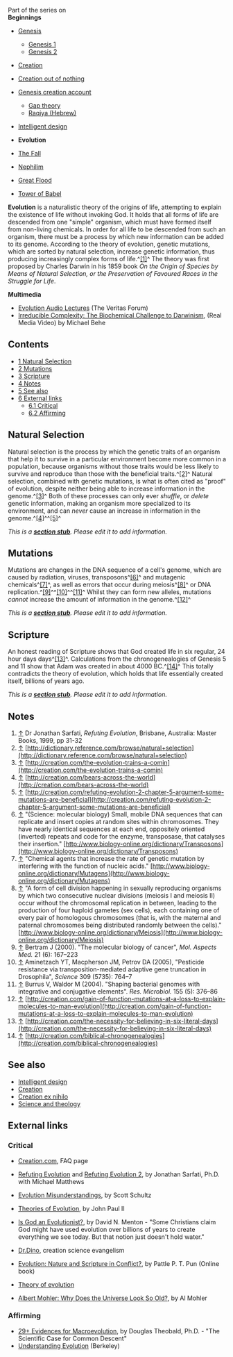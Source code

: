 Part of the series on  
**Beginnings**
-   [Genesis](Genesis "Genesis")
    -   [Genesis 1](Genesis_1 "Genesis 1")
    -   [Genesis 2](Genesis_2 "Genesis 2")

-   [Creation](Creation "Creation")
-   [Creation out of nothing](Creation_out_of_nothing "Creation out of nothing")
-   [Genesis creation account](Genesis_creation_account "Genesis creation account")
    -   [Gap theory](Gap_theory "Gap theory")
    -   [Raqiya (Hebrew)](Raqiya_(Hebrew) "Raqiya (Hebrew)")

-   [Intelligent design](Intelligent_design "Intelligent design")
-   **Evolution**
-   [The Fall](The_Fall "The Fall")
-   [Nephilim](Nephilim "Nephilim")
-   [Great Flood](Great_Flood "Great Flood")
-   [Tower of Babel](Tower_of_Babel "Tower of Babel")

**Evolution** is a naturalistic theory of the origins of life,
attempting to explain the existence of life without invoking God.
It holds that all forms of life are descended from one "simple"
organism, which must have formed itself from non-living chemicals.
In order for all life to be descended from such an organism, there
must be a process by which new information can be added to its
genome. According to the theory of evolution, genetic mutations,
which are sorted by natural selection, increase genetic
information, thus producing increasingly complex forms of
life.^[[1]](#note-0)^ The theory was first proposed by Charles
Darwin in his 1859 book
*On the Origin of Species by Means of Natural Selection, or the Preservation of Favoured Races in the Struggle for Life*.

**Multimedia**

-   [Evolution Audio Lectures](http://www.veritas.org/3.0_media/topics/16)
    (The Veritas Forum)
-   [Irreducible Complexity: The Biochemical Challenge to Darwinism](http://webcast.ucsd.edu:8080/ramgen/UCSD_TV/6441IrrComBioCha.rm),
    (Real Media Video) by Michael Behe


## Contents

-   [1 Natural Selection](#Natural_Selection)
-   [2 Mutations](#Mutations)
-   [3 Scripture](#Scripture)
-   [4 Notes](#Notes)
-   [5 See also](#See_also)
-   [6 External links](#External_links)
    -   [6.1 Critical](#Critical)
    -   [6.2 Affirming](#Affirming)


## Natural Selection

Natural selection is the process by which the genetic traits of an
organism that help it to survive in a particular environment become
more common in a population, because organisms without those traits
would be less likely to survive and reproduce than those with the
beneficial traits.^[[2]](#note-1)^ Natural selection, combined with
genetic mutations, is what is often cited as "proof" of evolution,
despite neither being able to increase information in the
genome.^[[3]](#note-2)^ Both of these processes can only ever
*shuffle*, or *delete* genetic information, making an organism more
specialized to its environment, and can *never* cause an increase
in information in the genome.^[[4]](#note-3)^^[[5]](#note-4)^

*This is a **[section stub](http://www.theopedia.com/Category:Theopedia_sectionstubs "Category:Theopedia sectionstubs")**. Please edit it to add information.*
## Mutations

Mutations are changes in the DNA sequence of a cell's genome, which
are caused by radiation, viruses, transposons^[[6]](#note-5)^ and
mutagenic chemicals^[[7]](#note-6)^, as well as errors that occur
during meiosis^[[8]](#note-7)^ or DNA
replication.^[[9]](#note-8)^^[[10]](#note-9)^^[[11]](#note-10)^
Whilst they can form new alleles, mutations *cannot* increase the
amount of information in the genome.^[[12]](#note-11)^

*This is a **[section stub](http://www.theopedia.com/Category:Theopedia_sectionstubs "Category:Theopedia sectionstubs")**. Please edit it to add information.*
## Scripture

An honest reading of Scripture shows that God created life in six
regular, 24 hour days days^[[13]](#note-12)^. Calculations from the
chronogenealogies of Genesis 5 and 11 show that Adam was created in
about 4000 BC.^[[14]](#note-13)^ This totally contradicts the
theory of evolution, which holds that life essentially created
itself, billions of years ago.

*This is a **[section stub](http://www.theopedia.com/Category:Theopedia_sectionstubs "Category:Theopedia sectionstubs")**. Please edit it to add information.*
## Notes

1.  [↑](#ref-0) Dr Jonathan Sarfati, *Refuting Evolution*,
    Brisbane, Australia: Master Books, 1999, pp 31-32
2.  [↑](#ref-1)
    [http://dictionary.reference.com/browse/natural+selection](http://dictionary.reference.com/browse/natural+selection)
3.  [↑](#ref-2)
    [http://creation.com/the-evolution-trains-a-comin](http://creation.com/the-evolution-trains-a-comin)
4.  [↑](#ref-3)
    [http://creation.com/bears-across-the-world](http://creation.com/bears-across-the-world)
5.  [↑](#ref-4)
    [http://creation.com/refuting-evolution-2-chapter-5-argument-some-mutations-are-beneficial](http://creation.com/refuting-evolution-2-chapter-5-argument-some-mutations-are-beneficial)
6.  [↑](#ref-5) "(Science: molecular biology) Small, mobile DNA
    sequences that can replicate and insert copies at random sites
    within chromosomes. They have nearly identical sequences at each
    end, oppositely oriented (inverted) repeats and code for the
    enzyme, transposase, that catalyses their insertion."
    [http://www.biology-online.org/dictionary/Transposons](http://www.biology-online.org/dictionary/Transposons)
7.  [↑](#ref-6) "Chemical agents that increase the rate of genetic
    mutation by interfering with the function of nucleic acids."
    [http://www.biology-online.org/dictionary/Mutagens](http://www.biology-online.org/dictionary/Mutagens)
8.  [↑](#ref-7) "A form of cell division happening in sexually
    reproducing organisms by which two consecutive nuclear divisions
    (meiosis I and meiosis II) occur without the chromosomal
    replication in between, leading to the production of four haploid
    gametes (sex cells), each containing one of every pair of
    homologous chromosomes (that is, with the maternal and paternal
    chromosomes being distributed randomly between the cells)."
    [http://www.biology-online.org/dictionary/Meiosis](http://www.biology-online.org/dictionary/Meiosis)
9.  [↑](#ref-8) Bertram J (2000). "The molecular biology of
    cancer", *Mol. Aspects Med.* 21 (6): 167–223
10. [↑](#ref-9) Aminetzach YT, Macpherson JM, Petrov DA (2005),
    "Pesticide resistance via transposition-mediated adaptive gene
    truncation in Drosophila", *Science* 309 (5735): 764–7
11. [↑](#ref-10) Burrus V, Waldor M (2004). "Shaping bacterial
    genomes with integrative and conjugative elements".
    *Res. Microbiol.* 155 (5): 376–86
12. [↑](#ref-11)
    [http://creation.com/gain-of-function-mutations-at-a-loss-to-explain-molecules-to-man-evolution](http://creation.com/gain-of-function-mutations-at-a-loss-to-explain-molecules-to-man-evolution)
13. [↑](#ref-12)
    [http://creation.com/the-necessity-for-believing-in-six-literal-days](http://creation.com/the-necessity-for-believing-in-six-literal-days)
14. [↑](#ref-13)
    [http://creation.com/biblical-chronogenealogies](http://creation.com/biblical-chronogenealogies)

## See also

-   [Intelligent design](Intelligent_design "Intelligent design")
-   [Creation](Creation "Creation")
-   [Creation ex nihilo](Creation_ex_nihilo "Creation ex nihilo")
-   [Science and theology](Science_and_theology "Science and theology")

## External links

### Critical

-   [Creation.com](http://creation.com/qa#faqs), FAQ page
-   [Refuting Evolution](http://www.answersingenesis.org/home/area/re1/index.asp)
    and
    [Refuting Evolution 2](http://www.answersingenesis.org/home/area/re2/index.asp),
    by Jonathan Sarfati, Ph.D. with Michael Matthews
-   [Evolution Misunderstandings](http://www.truthbecomeslies.com/2004/10/evolution-misunderstandings.htm),
    by Scott Schultz
-   [Theories of Evolution](http://www.leaderu.com/ftissues/ft9703/articles/johnpaul.html),
    by John Paul II
-   [Is God an Evolutionist?](http://www.mtio.com/articles/bissar29.htm),
    by David N. Menton - "Some Christians claim God might have used
    evolution over billions of years to create everything we see today.
    But that notion just doesn't hold water."
-   [Dr.Dino](http://www.drdino.com/), creation science evangelism
-   [Evolution: Nature and Scripture in Conflict?](http://www.ibri.org/Books/Pun_Evolution/Pun_Contents.htm),
    by Pattle P. T. Pun (Online book)
-   [Theory of evolution](http://www.conservapedia.com/Theory_of_Evolution)

-   [Albert Mohler: Why Does the Universe Look So Old?](http://www.biologos.org/resources/albert-mohler-why-does-the-universe-look-so-old),
    by Al Mohler

### Affirming

-   [29+ Evidences for Macroevolution](http://www.talkorigins.org/faqs/comdesc/),
    by Douglas Theobald, Ph.D. - "The Scientific Case for Common
    Descent"
-   [Understanding Evolution](http://evolution.berkeley.edu/)
    (Berkeley)



